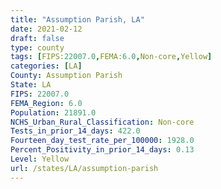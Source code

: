 ```yaml
---
title: "Assumption Parish, LA"
date: 2021-02-12
draft: false
type: county
tags: [FIPS:22007.0,FEMA:6.0,Non-core,Yellow]
categories: [LA]
County: Assumption Parish
State: LA
FIPS: 22007.0
FEMA_Region: 6.0
Population: 21891.0
NCHS_Urban_Rural_Classification: Non-core
Tests_in_prior_14_days: 422.0
Fourteen_day_test_rate_per_100000: 1928.0
Percent_Positivity_in_prior_14_days: 0.13
Level: Yellow
url: /states/LA/assumption-parish
---
```




